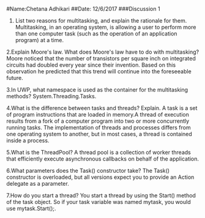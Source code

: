 #Name:Chetana Adhikari
##Date: 12/6/2017
###Discussion 1

1. List two reasons for multitasking, and explain the rationale for them.
Multitasking, in an operating system, is allowing a user to perform more than one computer task (such as the operation of an application program) at a time. 

2.Explain Moore's law. What does Moore's law have to do with multitasking?
Moore noticed that the number of transistors per square inch on integrated circuits had doubled every year since their invention.
Based on this observation he predicted that this trend will continue into the foreseeable future.

3.In UWP, what namespace is used as the container for the multitasking methods?
System.Threading.Tasks.

4.What is the difference between tasks and threads? Explain.
A task is a set of program instructions that are loaded in memory.A thread of execution results from a fork of a computer program into two or more concurrently running tasks. The implementation of threads and processes differs from one operating system to another, but in most cases, a thread is contained inside a process.

5.What is the ThreadPool?
A thread pool is a collection of worker threads that efficiently execute asynchronous callbacks on behalf of the application.

6.What parameters does the Task() constructor take?
The Task() constructor is overloaded, but all versions expect you to provide an Action delegate as a parameter.

7.How do you start a thread?
You start a thread by using the Start() method of the task object. So if your task variable was named mytask, you would use mytask.Start();.


